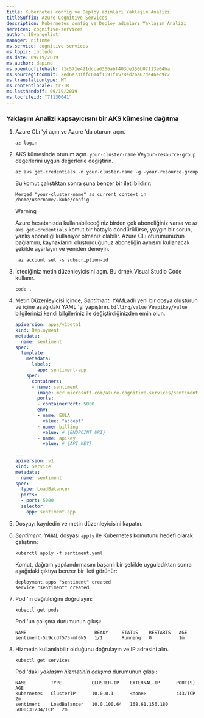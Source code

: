 ```yaml
---
title: Kubernetes config ve Deploy adımları Yaklaşım Analizi
titleSuffix: Azure Cognitive Services
description: Kubernetes config ve Deploy adımları Yaklaşım Analizi
services: cognitive-services
author: IEvangelist
manager: nitinme
ms.service: cognitive-services
ms.topic: include
ms.date: 09/19/2019
ms.author: dapine
ms.openlocfilehash: f1c571e421dccad366abf403de350b07113e04ba
ms.sourcegitcommit: 2ed6e731ffc614f1691f1578ed26a67de46ed9c2
ms.translationtype: MT
ms.contentlocale: tr-TR
ms.lasthandoff: 09/19/2019
ms.locfileid: "71130041"
---
```

### <a name="deploy-the-sentiment-analysis-container-to-an-aks-cluster"></a>Yaklaşım Analizi kapsayıcısını bir AKS kümesine dağıtma

1. Azure CLı 'yi açın ve Azure 'da oturum açın.

    ```azurecli
    az login
    ```

1. AKS kümesinde oturum açın. `your-cluster-name` Ve`your-resource-group` değerlerini uygun değerlerle değiştirin.

    ```azurecli
    az aks get-credentials -n your-cluster-name -g -your-resource-group
    ```

    Bu komut çalıştıktan sonra şuna benzer bir ileti bildirir:

    ```console
    Merged "your-cluster-name" as current context in /home/username/.kube/config
    ```

    > [!WARNING]
    > Azure hesabınızda kullanabileceğiniz birden çok aboneliğiniz varsa ve `az aks get-credentials` komut bir hatayla döndürülürse, yaygın bir sorun, yanlış aboneliği kullanıyor olmanız olabilir. Azure CLı oturumunuzun bağlamını, kaynaklarını oluşturduğunuz aboneliğin aynısını kullanacak şekilde ayarlayın ve yeniden deneyin.
    > ```azurecli
    >  az account set -s subscription-id
    > ```

1. İstediğiniz metin düzenleyicisini açın. Bu örnek Visual Studio Code kullanır.

    ```azurecli
    code .
    ```

1. Metin Düzenleyicisi içinde, *Sentiment. YAML*adlı yeni bir dosya oluşturun ve içine aşağıdaki YAML 'yi yapıştırın. `billing/value` Ve`apikey/value` bilgilerinizi kendi bilgileriniz ile değiştirdiğinizden emin olun.

    ```yaml
    apiVersion: apps/v1beta1
    kind: Deployment
    metadata:
      name: sentiment
    spec:
      template:
        metadata:
          labels:
            app: sentiment-app
        spec:
          containers:
          - name: sentiment
            image: mcr.microsoft.com/azure-cognitive-services/sentiment
            ports:
            - containerPort: 5000
            env:
            - name: EULA
              value: "accept"
            - name: billing
              value: # {ENDPOINT_URI}
            - name: apikey
              value: # {API_KEY}
     
    --- 
    apiVersion: v1
    kind: Service
    metadata:
      name: sentiment
    spec:
      type: LoadBalancer
      ports:
      - port: 5000
      selector:
        app: sentiment-app
    ```

1. Dosyayı kaydedin ve metin düzenleyicisini kapatın.
1. *Sentiment. YAML* dosyası `apply` ile Kubernetes komutunu hedefi olarak çalıştırın:

    ```console
    kuberctl apply -f sentiment.yaml
    ```

    Komut, dağıtım yapılandırmasını başarılı bir şekilde uyguladıktan sonra aşağıdaki çıktıya benzer bir ileti görünür:

    ```console
    deployment.apps "sentiment" created
    service "sentiment" created
    ```
1. Pod 'ın dağıtıldığını doğrulayın:

    ```console
    kubectl get pods
    ```

    Pod 'un çalışma durumunun çıkışı:

    ```console
    NAME                         READY     STATUS    RESTARTS   AGE
    sentiment-5c9ccdf575-mf6k5   1/1       Running   0          1m
    ```

1. Hizmetin kullanılabilir olduğunu doğrulayın ve IP adresini alın.

    ```console
    kubectl get services
    ```

    Pod 'daki *yaklaşım hizmetinin çalışma* durumunun çıkışı:

    ```console
    NAME         TYPE           CLUSTER-IP    EXTERNAL-IP      PORT(S)          AGE
    kubernetes   ClusterIP      10.0.0.1      <none>           443/TCP          2m
    sentiment    LoadBalancer   10.0.100.64   168.61.156.180   5000:31234/TCP   2m
    ```
